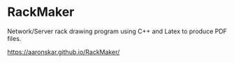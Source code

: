 # RackMaker
Network/Server rack drawing program using C++ and Latex to produce PDF files.

https://aaronskar.github.io/RackMaker/
